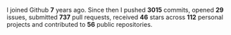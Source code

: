 
I joined Github **7** years ago. Since then I pushed **3015** commits, opened **29** issues, submitted **737** pull requests, received **46** stars across **112** personal projects and contributed to **56** public repositories.
